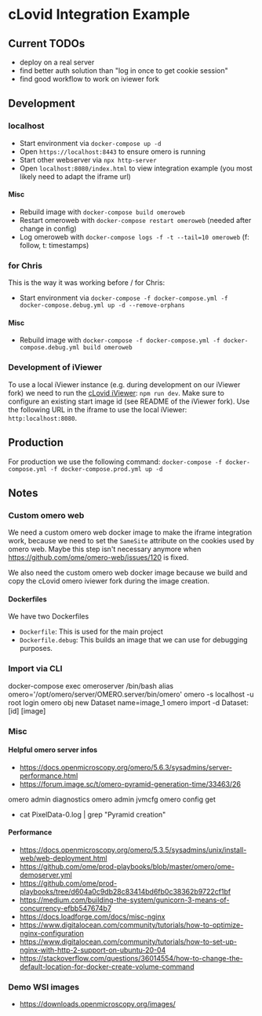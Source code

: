 # cLovid Integration Example

## Current TODOs

- deploy on a real server
- find better auth solution than "log in once to get cookie session"
- find good workflow to work on iviewer fork

## Development

### localhost

- Start environment via `docker-compose up -d`
- Open `https://localhost:8443` to ensure omero is running
- Start other webserver via `npx http-server`
- Open `localhost:8080/index.html` to view integration example (you most likely need to adapt the iframe url)

#### Misc
- Rebuild image with `docker-compose build omeroweb`
- Restart omeroweb with `docker-compose restart omeroweb` (needed after change in config)
- Log omeroweb with `docker-compose logs -f -t --tail=10 omeroweb` (f: follow, t: timestamps)

### for Chris

This is the way it was working before / for Chris:

- Start environment via `docker-compose -f docker-compose.yml -f docker-compose.debug.yml up -d --remove-orphans`

#### Misc
- Rebuild image with `docker-compose -f docker-compose.yml -f docker-compose.debug.yml build omeroweb`

### Development of iViewer

To use a local iViewer instance (e.g. during development on our iViewer fork) we need to run the [cLovid iViewer](https://github.com/clovid/omero-iviewer): `npm run dev`. Make sure to configure an existing start image id (see README of the iViewer fork).
Use the following URL in the iframe to use the local iViewer: `http:localhost:8080`.

## Production

For production we use the following command: `docker-compose -f docker-compose.yml -f docker-compose.prod.yml up -d`

## Notes

### Custom omero web

We need a custom omero web docker image to make the iframe integration work, because we need to set the `SameSite` attribute on the cookies used by omero web. Maybe this step isn't necessary anymore when https://github.com/ome/omero-web/issues/120 is fixed.

We also need the custom omero web docker image because we build and copy the cLovid omero iviewer fork during the image creation.

#### Dockerfiles

We have two Dockerfiles

- `Dockerfile`: This is used for the main project
- `Dockerfile.debug`: This builds an image that we can use for debugging purposes.

### Import via CLI

docker-compose exec omeroserver /bin/bash
alias omero='/opt/omero/server/OMERO.server/bin/omero'
omero -s localhost -u root login
omero obj new Dataset name=image_1
omero import -d Dataset:[id] [image]

### Misc

#### Helpful omero server infos

- https://docs.openmicroscopy.org/omero/5.6.3/sysadmins/server-performance.html
- https://forum.image.sc/t/omero-pyramid-generation-time/33463/26

omero admin diagnostics
omero admin jvmcfg
omero config get

- cat PixelData-0.log | grep "Pyramid creation"

#### Performance

- https://docs.openmicroscopy.org/omero/5.3.5/sysadmins/unix/install-web/web-deployment.html
- https://github.com/ome/prod-playbooks/blob/master/omero/ome-demoserver.yml
- https://github.com/ome/prod-playbooks/tree/d604a0c9db28c83414bd6fb0c38362b9722cf1bf
- https://medium.com/building-the-system/gunicorn-3-means-of-concurrency-efbb547674b7
- https://docs.loadforge.com/docs/misc-nginx
- https://www.digitalocean.com/community/tutorials/how-to-optimize-nginx-configuration
- https://www.digitalocean.com/community/tutorials/how-to-set-up-nginx-with-http-2-support-on-ubuntu-20-04
- https://stackoverflow.com/questions/36014554/how-to-change-the-default-location-for-docker-create-volume-command

### Demo WSI images

- https://downloads.openmicroscopy.org/images/
